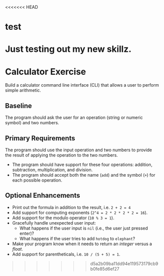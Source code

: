 <<<<<<< HEAD
# test

Just testing out my new skillz.
=======
# Calculator Exercise

Build a calculator command line interface (CLI) that allows a user to perform simple arithmetic.

## Baseline
The program should ask the user for an operation (string or numeric symbol) and two numbers.

## Primary Requirements
The program should use the input operation and two numbers to provide the result of applying the operation to the two numbers.
- The program should have support for these four operations: addition, subtraction, multiplication, and division.
- The program should accept both the name (`add`) and the symbol (`+`) for each possible operation.

## Optional Enhancements
- Print out the formula in addition to the result, i.e. `2 + 2 = 4`
- Add support for computing exponents (`2^4 = 2 * 2 * 2 * 2 = 16`).
- Add support for the modulo operator (`10 % 3 = 1`).
- Gracefully handle unexpected user input:
  - What happens if the user input is `nil` (i.e., the user just pressed enter)?
  - What happens if the user tries to add `hotdog` to `elephant`?
- Make your program know when it needs to return an _integer_ versus a _float_.
- Add support for parentheticals, i.e. `10 / (5 + 5) = 1`.
>>>>>>> d5a2b09ba11dd94e119573179cb9b0fe85d6ef27
